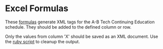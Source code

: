 Excel Formulas
=============

These [formulas](ConED-Formulas.md) generate XML tags for the A-B Tech Continuing Education schedule. They should be added to the defined column or row.

Only the values from column 'X' should be saved as an XML document. Use the [ruby script](RegularExpressionScript) to cleanup the output.
